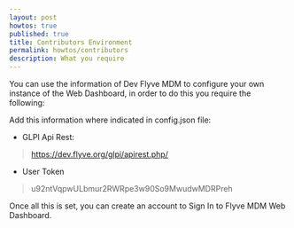 ```yaml
---
layout: post
howtos: true
published: true
title: Contributors Environment
permalink: howtos/contributors
description: What you require
---
```

You can use the information of Dev Flyve MDM to configure your own instance of the Web Dashboard, in order to do this you require the following:

Add this information where indicated in config.json file:

* GLPI Api Rest:

> https://dev.flyve.org/glpi/apirest.php/

* User Token

> u92ntVqpwULbmur2RWRpe3w90So9MwudwMDRPreh

Once all this is set, you can create an account to Sign In to Flyve MDM Web Dashboard.
